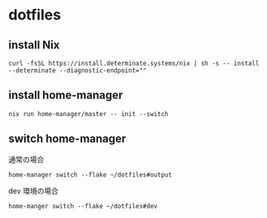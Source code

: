 
# dotfiles

## install Nix
```
curl -fsSL https://install.determinate.systems/nix | sh -s -- install --determinate --diagnostic-endpoint=""
```

## install home-manager
```
nix run home-manager/master -- init --switch
```

## switch home-manager
通常の場合

```
home-manager switch --flake ~/dotfiles#output
```

dev 環境の場合

```
home-manger switch --flake ~/dotfiles#dev
```

##
